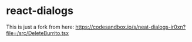 # react-dialogs

This is just a fork from here: 
https://codesandbox.io/s/neat-dialogs-ir0xn?file=/src/DeleteBurrito.tsx
